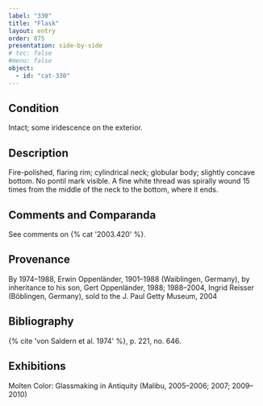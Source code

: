 ```yaml
---
label: "330"
title: "Flask"
layout: entry
order: 875
presentation: side-by-side
# toc: false
#menu: false 
object:
  - id: "cat-330"
---
```


## Condition

Intact; some iridescence on the exterior.

## Description

Fire-polished, flaring rim; cylindrical neck; globular body; slightly concave bottom. No pontil mark visible. A fine white thread was spirally wound 15 times from the middle of the neck to the bottom, where it ends.

## Comments and Comparanda

See comments on {% cat '2003.420' %}.

## Provenance

By 1974–1988, Erwin Oppenländer, 1901–1988 (Waiblingen, Germany), by inheritance to his son, Gert Oppenländer, 1988; 1988–2004, Ingrid Reisser (Böblingen, Germany), sold to the J. Paul Getty Museum, 2004

## Bibliography

{% cite 'von Saldern et al. 1974' %}, p. 221, no. 646.

## Exhibitions

Molten Color: Glassmaking in Antiquity (Malibu, 2005–2006; 2007; 2009–2010)